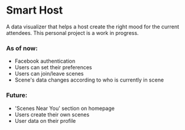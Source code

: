 # Smart Host

A data visualizer that helps a host create the right mood for the current attendees. This personal project is a work in progress.

### As of now:
* Facebook authentication
* Users can set their preferences
* Users can join/leave scenes
* Scene's data changes according to who is currently in scene

### Future:
* 'Scenes Near You' section on homepage
* Users create their own scenes
* User data on their profile
